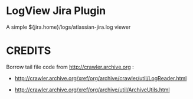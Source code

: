 LogView Jira Plugin
===================

A simple ${jira.home}/logs/atlassian-jira.log viewer

CREDITS
=======
Borrow tail file code from http://crawler.archive.org :

- http://crawler.archive.org/xref/org/archive/crawler/util/LogReader.html

- http://crawler.archive.org/xref/org/archive/util/ArchiveUtils.html